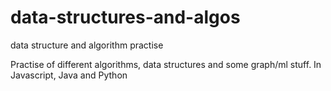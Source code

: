 # data-structures-and-algos
data structure and algorithm practise

Practise of different algorithms, data structures and some graph/ml stuff.
In Javascript, Java and Python
